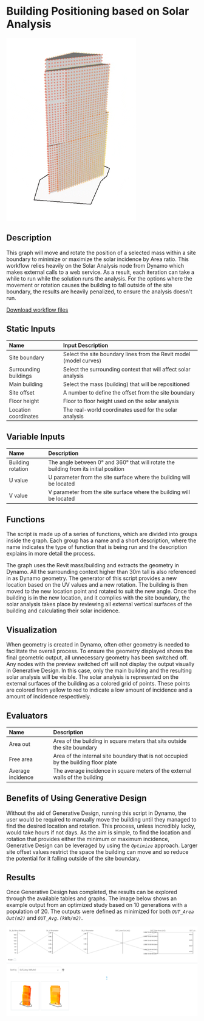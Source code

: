 # Building Positioning based on Solar Analysis

![](../../.gitbook/assets/workflow21.gif)

## Description

This graph will move and rotate the position of a selected mass within a site boundary to minimize or maximize the solar incidence by Area ratio. This workflow relies heavily on the Solar Analysis node from Dynamo which makes external calls to a web service. As a result, each iteration can take a while to run while the solution runs the analysis. For the options where the movement or rotation causes the building to fall outside of the site boundary, the results are heavily penalized, to ensure the analysis doesn't run.

[Download workflow files](https://github.com/DynamoDS/RefineryPrimer/releases/download/samples-v1/04-02-02_Building-positioning.zip)

## Static Inputs

| Name | Input Description |
| :--- | :--- |
| Site boundary | Select the site boundary lines from the Revit model \(model curves\) |
| Surrounding buildings | Select the surrounding context that will affect solar analysis |
| Main building | Select the mass \(building\) that will be repositioned |
| Site offset | A number to define the offset from the site boundary |
| Floor height | Floor to floor height used on the solar analysis |
| Location coordinates | The real-world coordinates used for the solar analysis |

## Variable Inputs

| Name | Description |
| :--- | :--- |
| Building rotation | The angle between 0° and 360° that will rotate the building from its initial position |
| U value | U parameter from the site surface where the building will be located |
| V value | V parameter from the site surface where the building will be located |

## Functions

The script is made up of a series of functions, which are divided into groups inside the graph. Each group has a name and a short description, where the name indicates the type of function that is being run and the description explains in more detail the process.

The graph uses the Revit mass/building and extracts the geometry in Dynamo. All the surrounding context higher than 30m tall is also referenced in as Dynamo geometry. The generator of this script provides a new location based on the UV values and a new rotation. The building is then moved to the new location point and rotated to suit the new angle. Once the building is in the new location, and it complies with the site boundary, the solar analysis takes place by reviewing all external vertical surfaces of the building and calculating their solar incidence.

## Visualization

When geometry is created in Dynamo, often other geometry is needed to facilitate the overall process. To ensure the geometry displayed shows the final geometric output, all unnecessary geometry has been switched off. Any nodes with the preview switched off will not display the output visually in Generative Design. In this case, only the main building and the resulting solar analysis will be visible. The solar analysis is represented on the external surfaces of the building as a colored grid of points. These points are colored from yellow to red to indicate a low amount of incidence and a amount of incidence respectively.

## Evaluators

| Name | Description |
| :--- | :--- |
| Area out | Area of the building in square meters that sits outside the site boundary |
| Free area | Area of the internal site boundary that is not occupied by the building floor plate |
| Average incidence | The average incidence in square meters of the external walls of the building |

## Benefits of Using Generative Design

Without the aid of Generative Design, running this script in Dynamo, the user would be required to manually move the building until they managed to find the desired location and rotation. This process, unless incredibly lucky, would take hours if not days. As the aim is simple, to find the location and rotation that provides either the minimum or maximum incidence, Generative Design can be leveraged by using the _`Optimize`_ approach. Larger site offset values restrict the space the building can move and so reduce the potential for it falling outside of the site boundary.

## Results

Once Generative Design has completed, the results can be explored through the available tables and graphs. The image below shows an example output from an optimized study based on 10 generations with a population of 20. The outputs were defined as minimized for both _`OUT_Area Out(m2)`_ and _`OUT_Avg.(kWh/m2)`_.

![](../../.gitbook/assets/workflow22.png)

